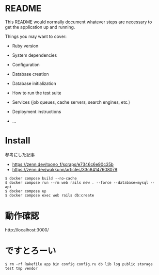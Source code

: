 # README

This README would normally document whatever steps are necessary to get the
application up and running.

Things you may want to cover:

* Ruby version

* System dependencies

* Configuration

* Database creation

* Database initialization

* How to run the test suite

* Services (job queues, cache servers, search engines, etc.)

* Deployment instructions

* ...

# Install

参考にした記事

* https://zenn.dev/toono_f/scraps/e7346c6e90c35b
* https://zenn.dev/wakkunn/articles/33c84147608078


```
$ docker compose build --no-cache
$ docker compose run --rm web rails new . --force --database=mysql --api
$ docker compose up
$ docker compose exec web rails db:create
```

# 動作確認

http://localhost:3000/

# ですとろーい

```
$ rm -rf Rakefile app bin config config.ru db lib log public storage test tmp vendor
```